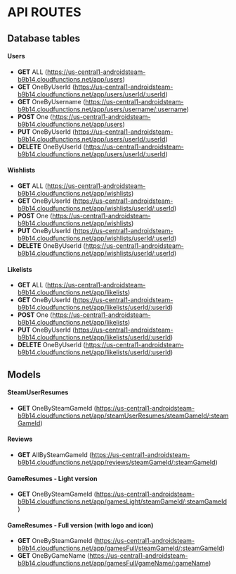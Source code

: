 # API ROUTES

## Database tables

#### Users
- **GET** ALL (https://us-central1-androidsteam-b9b14.cloudfunctions.net/app/users)
- **GET** OneByUserId (https://us-central1-androidsteam-b9b14.cloudfunctions.net/app/users/userId/:userId)
- **GET** OneByUsername (https://us-central1-androidsteam-b9b14.cloudfunctions.net/app/users/username/:username)
- **POST** One (https://us-central1-androidsteam-b9b14.cloudfunctions.net/app/users)
- **PUT** OneByUserId (https://us-central1-androidsteam-b9b14.cloudfunctions.net/app/users/userId/:userId)
- **DELETE** OneByUserId (https://us-central1-androidsteam-b9b14.cloudfunctions.net/app/users/userId/:userId)

#### Wishlists
- **GET** ALL (https://us-central1-androidsteam-b9b14.cloudfunctions.net/app/wishlists)
- **GET** OneByUserId (https://us-central1-androidsteam-b9b14.cloudfunctions.net/app/wishlists/userId/:userId)
- **POST** One (https://us-central1-androidsteam-b9b14.cloudfunctions.net/app/wishlists)
- **PUT** OneByUserId (https://us-central1-androidsteam-b9b14.cloudfunctions.net/app/wishlists/userId/:userId)
- **DELETE** OneByUserId (https://us-central1-androidsteam-b9b14.cloudfunctions.net/app/wishlists/userId/:userId)


#### Likelists
- **GET** ALL (https://us-central1-androidsteam-b9b14.cloudfunctions.net/app/likelists)
- **GET** OneByUserId (https://us-central1-androidsteam-b9b14.cloudfunctions.net/app/likelists/userId/:userId)
- **POST** One (https://us-central1-androidsteam-b9b14.cloudfunctions.net/app/likelists)
- **PUT** OneByUserId (https://us-central1-androidsteam-b9b14.cloudfunctions.net/app/likelists/userId/:userId)
- **DELETE** OneByUserId (https://us-central1-androidsteam-b9b14.cloudfunctions.net/app/likelists/userId/:userId)



## Models 

#### SteamUserResumes
- **GET** OneBySteamGameId (https://us-central1-androidsteam-b9b14.cloudfunctions.net/app/steamUserResumes/steamGameId/:steamGameId) 

#### Reviews 
- **GET** AllBySteamGameId (https://us-central1-androidsteam-b9b14.cloudfunctions.net/app/reviews/steamGameId/:steamGameId) 

#### GameResumes - Light version 
- **GET** OneBySteamGameId (https://us-central1-androidsteam-b9b14.cloudfunctions.net/app/gamesLight/steamGameId/:steamGameId) 

#### GameResumes - Full version (with logo and icon)
- **GET** OneBySteamGameId (https://us-central1-androidsteam-b9b14.cloudfunctions.net/app/gamesFull/steamGameId/:steamGameId) 
- **GET** OneByGameName (https://us-central1-androidsteam-b9b14.cloudfunctions.net/app/gamesFull/gameName/:gameName) 





